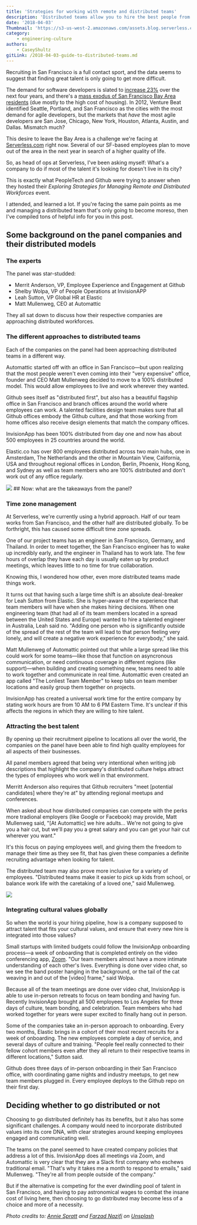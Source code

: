 ```yaml
---
title: 'Strategies for working with remote and distributed teams'
description: 'Distributed teams allow you to hire the best people from over the world. Here are some lessons learned, and how-tos, for doing them right.'
date: '2018-04-03'
Thumbnail: 'https://s3-us-west-2.amazonaws.com/assets.blog.serverless.com/Casey''s+Blog+Posts/remote-worker-small.jpg'
category:
    - engineering-culture
authors:
    - CaseyShultz
gitLink: /2018-04-03-guide-to-distributed-teams.md
---
```


Recruiting in San Francisco is a full contact sport, and the data seems to suggest that finding great talent is only going to get more difficult.

The demand for software developers is slated to [increase 23%](https://www.bls.gov/ooh/computer-and-information-technology/software-developers.htm) over the next four years, and there's a [mass exodus of San Francisco Bay Area residents](http://sanfrancisco.cbslocal.com/2018/02/08/san-francisco-bay-area-mass-exodus-residents/) (due mostly to the high cost of housing). In 2012, Venture Beat identified Seattle, Portland, and San Francisco as the cities with the most demand for agile developers, but the markets that *have* the most agile developers are San Jose, Chicago, New York, Houston, Atlanta, Austin, and Dallas. Mismatch much?

This desire to leave the Bay Area is a challenge we're facing at [Serverless.com](https://serverless.com/) right now. Several of our SF-based employees plan to move out of the area in the next year in search of a higher quality of life.

So, as head of ops at Serverless, I've been asking myself: What's a company to do if most of the talent it's looking for doesn't live in its city?

This is exactly what PeopleTech and Github were trying to answer when they hosted their *Exploring Strategies for Managing Remote and Distributed Workforces* event.

I attended, and learned a lot. If you're facing the same pain points as me and managing a distributed team that's only going to become moreso, then I've compiled tons of helpful info for you in this post.

## Some background on the panel companies and their distributed models

### The experts

The panel was star-studded:

- Merrit Anderson, VP, Employee Experience and Engagement at Github
- Shelby Wolpa, VP of People Operations at InvisionAPP
- Leah Sutton, VP Global HR at Elastic
- Matt Mullenweg, CEO at Automattic

They all sat down to discuss how their respective companies are approaching distributed workforces.

### The different approaches to distributed teams

Each of the companies on the panel had been approaching distributed teams in a different way.

Automattic started off with an office in San Francisco—but upon realizing that the most people weren't even coming into their "very expensive" office, founder and CEO Matt Mullenweg decided to move to a 100% distributed model. This would allow employees to live and work wherever they wanted.

Github sees itself as "distributed first", but also has a beautiful flagship office in San Francisco and branch offices around the world where employees can work. A talented facilities design team makes sure that all Github offices embody the Github culture, and that those working from home offices also receive design elements that match the company offices.

InvisionApp has been 100% distributed from day one and now has about 500 employees in 25 countries around the world.

Elastic.co has over 800 employees distributed across two main hubs, one in Amsterdam, The Netherlands and the other in Mountain View, California, USA and throughout regional offices in London, Berlin, Phoenix, Hong Kong, and Sydney as well as team members who are 100% distributed and don't work out of any office regularly.

<image src="https://s3-us-west-2.amazonaws.com/assets.blog.serverless.com/Casey's+Blog+Posts/computer-with-code.jpg">
## Now: what are the takeaways from the panel?

### Time zone management

At Serverless, we're currently using a hybrid approach. Half of our team works from San Francisco, and the other half are distributed globally. To be forthright, this has caused some difficult time zone spreads.

One of our project teams has an engineer in San Francisco, Germany, and Thailand. In order to meet together, the San Francisco engineer has to wake up incredibly early, and the engineer in Thailand has to work late. The few hours of overlap they have each day is usually eaten up by product meetings, which leaves little to no time for true collaboration.

Knowing this, I wondered how other, even more distributed teams made things work.

It turns out that having such a large time shift is an absolute deal-breaker for Leah Sutton from Elastic. She is hyper-aware of the experience that team members will have when she makes hiring decisions. When one engineering team (that had all of its team members located in a spread between the United States and Europe) wanted to hire a talented engineer in Australia, Leah said no. "Adding one person who is significantly outside of the spread of the rest of the team will lead to that person feeling very lonely, and will create a negative work experience for everybody," she said.

Matt Mullenweg of Automattic pointed out that while a large spread like this could work for some teams—like those that function on asyncronous communication, or need continuous coverage in different regions (like support)—when building and creating something new, teams need to able to work together and communicate in real time. Automattic even created an app called "The Lonliest Team Member" to keep tabs on team member locations and easily group them together on projects.

InvisionApp has created a universal work time for the entire company by stating work hours are from 10 AM to 6 PM Eastern Time. It's unclear if this affects the regions in which they are willing to hire talent.

### Attracting the best talent

By opening up their recruitment pipeline to locations all over the world, the companies on the panel have been able to find high quality employees for all aspects of their businesses.

All panel members agreed that being very intentional when writing job descriptions that highlight the company's distributed culture helps attract the types of employees who work well in that environment.

Merritt Anderson also requires that Github recruiters "meet [potential candidates] where they're at" by attending regional meetups and conferences.

When asked about how distributed companies can compete with the perks more tradional employers (like Google or Facebook) may provide, Matt Mullenweg said, "[At Automattic] we hire adults… We're not going to give you a hair cut, but we'll pay you a great salary and you can get your hair cut wherever you want."

It's this focus on paying employees well, and giving them the freedom to manage their time as they see fit, that has given these companies a definite recruiting advantage when looking for talent.

The distributed team may also prove more inclusive for a variety of employees. "Distributed teams make it easier to pick up kids from school, or balance work life with the caretaking of a loved one," said Mullenweg.

<image src="https://s3-us-west-2.amazonaws.com/assets.blog.serverless.com/Casey's+Blog+Posts/team-working-at-table.jpg">

### Integrating cultural values globally

So when the world is your hiring pipeline, how is a company supposed to attract talent that fits your cultural values, and ensure that every new hire is integrated into those values?

Small startups with limited budgets could follow the InvisionApp onboarding process—a week of onboarding that is completed entirely on the video conferencing app, [Zoom](https://zoom.us/). "Our team members almost have a more intimate understanding of each other's lives. Everything is done over video chat, so we see the band poster hanging in the background, or the tail of the cat weaving in and out of the [video] frame," said Wolpa.

Because all of the team meetings are done over video chat, InvisionApp is able to use in-person retreats to focus on team bonding and having fun. Recently InvisionApp brought all 500 employees to Los Angeles for three days of culture, team bonding, and celebration. Team members who had worked together for years were super excited to finally hang out in person.

Some of the companies take an in-person approach to onboarding. Every two months, Elastic brings in a cohort of their most recent recruits for a week of onboarding. The new employees complete a day of service, and several days of culture and training. "People feel really connected to their fellow cohort members even after they all return to their respective teams in different locations," Sutton said.

Github does three days of in-person onboarding in their San Francisco office, with coordinating game nights and industry meetups, to get new team members plugged in. Every employee deploys to the Github repo on their first day.

## Deciding whether to go distributed or not

Choosing to go distributed definitely has its benefits, but it also has some significant challenges. A company would need to incorporate distributed values into its core DNA, with clear strategies around keeping employees engaged and communicating well.

The teams on the panel seemed to have created company policies that address a lot of this. InvisionApp does all meetings via Zoom, and Automattic is very clear that they are a Slack first company who eschews traditional email. "That's why it takes me a month to respond to emails," said Mullenweg. "They're all from people outside of the company."

But if the alternative is competing for the ever dwindling pool of talent in San Francisco, and having to pay astronomical wages to combat the insane cost of living here, then choosing to go distributed may become less of a choice and more of a necessity.

*Photo credits to: [Annie Spratt](https://unsplash.com/photos/g9KFpAfQ5bc?utm_source=unsplash&utm_medium=referral&utm_content=creditCopyText) and [Farzad Nazifi](https://unsplash.com/photos/p-xSl33Wxyc?utm_source=unsplash&utm_medium=referral&utm_content=creditCopyText) on [Unsplash](https://unsplash.com/)*
